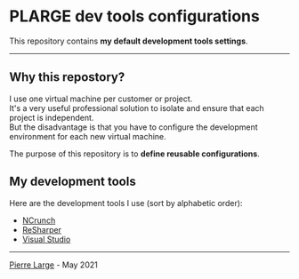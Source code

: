 # PLARGE dev tools configurations

This repository contains **my default development tools settings**.

- - -

## Why this repostory?

I use one virtual machine per customer or project.  
It's a very useful professional solution to isolate and ensure that each project is independent.  
But the disadvantage is that you have to configure the development environment for each new virtual machine.

The purpose of this repository is to **define reusable configurations**.

## My development tools

Here are the development tools I use (sort by alphabetic order):

- [NCrunch](ncrunch-configuration/NCrunch-configuration.md)
- [ReSharper](resharper-configuration/Resharper-configuration.md)
- [Visual Studio](vs-configuration/Visual-Studio-configuration.md)

- - -

[Pierre Large](mailto:pierre@plarge.com) - May 2021
